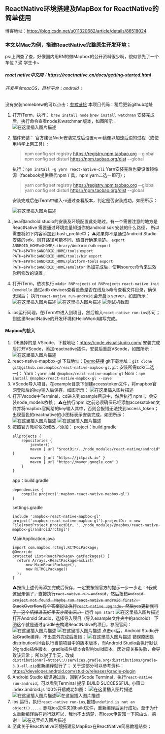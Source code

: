 ##	ReactNative环境搭建及MapBox for  ReactNative的简单使用
博客地址：https://blog.csdn.net/u011320682/article/details/86518024
###	本文以Mac为例，搭建ReactNative完整原生开发环境；
ps:上网查了查，好像国内用RN的做Mapbox的公开资料很少啊，貌似领先了一个车位？滴 学生卡~
#####	react native中文网：<https://reactnative.cn/docs/getting-started.html>
######	开发平台macOS，目标平台：android；
 	
没有安装homebrew的可以点击：[参考链接](https://www.jianshu.com/p/4e80b42823d5)
本项目代码：稍后更新github地址
 	
 1.  打开iTerm，执行：
 		`brew install node`
 		`brew install watchman`
 		安装完成后，执行命令查看node和watchman版本，如图所示：	![在这里插入图片描述](https://img-blog.csdnimg.cn/20190117095740881.png?x-oss-process=image/watermark,type_ZmFuZ3poZW5naGVpdGk,shadow_10,text_aHR0cHM6Ly9ibG9nLmNzZG4ubmV0L3UwMTEzMjA2ODI=,size_5,color_FFFFFF,t_70)		 						

 2.  插件安装：
        官方建议Node安装完成后设置npm镜像以加速后边的过程（或使用科学上网工具）:
 		>npm config set registry https://registry.npm.taobao.org --global
 		>npm config set disturl https://npm.taobao.org/dist --global
 		
		执行：`npm install -g yarn react-native-cli`
 		Yarn安装完后也要设置镜像源（facebook提供替代npm工具，npm yarn二选一即可）；
 		>yarn config set registry https://registry.npm.taobao.org --global
		>yarn config set disturl https://npm.taobao.org/dist --global
		
		安装完成后在iTerm中输入-v通过查看版本，判定是否安装成功，如图所示：

      ![在这里插入图片描述](https://img-blog.csdnimg.cn/20190117102041841.png)
 3.  java和android studio的安装及环境配置此处略过。有一个需要注意的地方是ReactNative
 需要通过环境变量知道你的android sdk 安装的什么路径， 所以需要将如下内容添加到.bash_profile中；
 ⚠️如果你不是通过Android Studio安装的sdk，则其路径可能不同，请自行确定清楚。
`export ANDROID_HOME=$HOME/Library/Android/sdk`
`export PATH=$PATH:$ANDROID_HOME/tools`
`export PATH=$PATH:$ANDROID_HOME/tools/bin`
`export PATH=$PATH:$ANDROID_HOME/platform-tools`
`export PATH=$PATH:$ANDROID_HOME/emulator`
添加完成后，使用source命令来生效你所修改的设置。
 4.  打开iTerm，依次执行
	`mkdir RNProjects`
	`cd RNProjects`
	`react-native init DemoHello`
	通过adb devices查看设备是否在线及ls命令查看文件目录，确保无误后；
	执行`react-native run-android`,会开启js server，如图所示：
	![在这里插入图片描述](https://img-blog.csdnimg.cn/20190117110031995.png?x-oss-process=image/watermark,type_ZmFuZ3poZW5naGVpdGk,shadow_10,text_aHR0cHM6Ly9ibG9nLmNzZG4ubmV0L3UwMTEzMjA2ODI=,size_16,color_FFFFFF,t_70)
![在这里插入图片描述](https://img-blog.csdnimg.cn/20190117103800152.png?x-oss-process=image/watermark,type_ZmFuZ3poZW5naGVpdGk,shadow_10,text_aHR0cHM6Ly9ibG9nLmNzZG4ubmV0L3UwMTEzMjA2ODI=,size_16,color_FFFFFF,t_70)
![测试机截图](https://img-blog.csdnimg.cn/20190117103957991.png?x-oss-process=image/watermark,type_ZmFuZ3poZW5naGVpdGk,shadow_10,text_aHR0cHM6Ly9ibG9nLmNzZG4ubmV0L3UwMTEzMjA2ODI=,size_16,color_FFFFFF,t_70)
 5.  ios运行同理，在iTerm中进入到项目，然后输入`react-native run-ios`即可；
 	  到这里ReactNative的开发环境和HelloWorld编写完成。
####	Mapbox的接入
 1. IDE选择的是 VScode，下载地址：https://code.visualstudio.com/
	安装完成后打开VScode，添加reactnative插件，安装后重启VScode，如图所示：
	![在这里插入图片描述](https://img-blog.csdnimg.cn/2019011710551255.png?x-oss-process=image/watermark,type_ZmFuZ3poZW5naGVpdGk,shadow_10,text_aHR0cHM6Ly9ibG9nLmNzZG4ubmV0L3UwMTEzMjA2ODI=,size_16,color_FFFFFF,t_70)
 2. react-native-mapbox-gl 下载地址：[Demo链接](https://github.com/mapbox/react-native-mapbox-gl)
 git下载地址：`git clone git@github.com:mapbox/react-native-mapbox-gl.git`
 安装所需sdk(二选一)：
 Yarn：`yarn add @mapbox/react-native-mapbox-gl`
 Nom：`npm install @mapbox/react-native-mapbox-gl --save`
 3. VScode导入项目，在example目录下创建accesstoken文件，将mapbox官网登陆后的key输入后保存，如图所示：
![在这里插入图片描述](https://img-blog.csdnimg.cn/20190117112418693.png?x-oss-process=image/watermark,type_ZmFuZ3poZW5naGVpdGk,shadow_10,text_aHR0cHM6Ly9ibG9nLmNzZG4ubmV0L3UwMTEzMjA2ODI=,size_16,color_FFFFFF,t_70)
 4. 打开Vscode中Terminal，cd进入到example目录中，然后执行 npm i，会安装node_models依赖；
 	⚠️在执行npm i之前必须确保已经添加accesstoken文件并将mapbox官网给的key输入其中，否则会报错无法找到access_token；
 	出现蓝色的reactnative的小图标表示安装完成，如图所示：
 	![在这里插入图片描述](https://img-blog.csdnimg.cn/20190117113903383.png?x-oss-process=image/watermark,type_ZmFuZ3poZW5naGVpdGk,shadow_10,text_aHR0cHM6Ly9ibG9nLmNzZG4ubmV0L3UwMTEzMjA2ODI=,size_16,color_FFFFFF,t_70)
 	![在这里插入图片描述](https://img-blog.csdnimg.cn/20190117122448227.png?x-oss-process=image/watermark,type_ZmFuZ3poZW5naGVpdGk,shadow_10,text_aHR0cHM6Ly9ibG9nLmNzZG4ubmV0L3UwMTEzMjA2ODI=,size_16,color_FFFFFF,t_70)
 5. 按照官方教程依次修改／添加：
 	project：build.gradle
	```
	allprojects {
	    repositories {
	        jcenter()
	        maven { url "$rootDir/../node_modules/react-native/android" }
	        maven { url "https://jitpack.io" }
	        maven { url "https://maven.google.com" }
	    }
	}
	```
	app：build.gradle
	```
	dependencies {
    	compile project(':mapbox-react-native-mapbox-gl')
	}
	```
	settings.gradle
	```
	include ':mapbox-react-native-mapbox-gl'
	project(':mapbox-react-native-mapbox-gl').projectDir = new File(rootProject.projectDir, '../node_modules/@mapbox/react-native-mapbox-gl/android/rctmgl')
	```
	MainApplication.java
	```
	import com.mapbox.rctmgl.RCTMGLPackage;
	@Override
    protected List<ReactPackage> getPackages() {
      return Arrays.<ReactPackage>asList(
          new MainReactPackage(),
          new RCTMGLPackage()
      );
    }
	```
	⚠️按照上述代码添加完成后保存，一定要按照官方的提示一步一步走：~~（我就这里走偏了，直接执行`ract-native run-android`，然后报错`Android project not found. Maybe run react-native android first?`，StackOverflow有个答案说让执行`react-native upgrade`，然后yes更新就行了，这个坑掉进去好半天才爬出来。）~~ 
	运行 `npm start`
	![在这里插入图片描述](https://img-blog.csdnimg.cn/20190117142600808.png?x-oss-process=image/watermark,type_ZmFuZ3poZW5naGVpdGk,shadow_10,text_aHR0cHM6Ly9ibG9nLmNzZG4ubmV0L3UwMTEzMjA2ODI=,size_16,color_FFFFFF,t_70)
	打开Android Studio，选择导入项目（导入example文件夹中的android）
	下图这个就是通过gradle去构建ReactNative的项目，参照官网：
	![在这里插入图片描述](https://img-blog.csdnimg.cn/20190117142959296.png?x-oss-process=image/watermark,type_ZmFuZ3poZW5naGVpdGk,shadow_10,text_aHR0cHM6Ly9ibG9nLmNzZG4ubmV0L3UwMTEzMjA2ODI=,size_16,color_FFFFFF,t_70)
	![在这里插入图片描述](https://img-blog.csdnimg.cn/20190117142831968.png?x-oss-process=image/watermark,type_ZmFuZ3poZW5naGVpdGk,shadow_10,text_aHR0cHM6Ly9ibG9nLmNzZG4ubmV0L3UwMTEzMjA2ODI=,size_16,color_FFFFFF,t_70)
 		点击ok后，Android Studio开始Gradle编译，不出意外完成后报错；
 		![在这里插入图片描述](https://img-blog.csdnimg.cn/20190117143508164.png?x-oss-process=image/watermark,type_ZmFuZ3poZW5naGVpdGk,shadow_10,text_aHR0cHM6Ly9ibG9nLmNzZG4ubmV0L3UwMTEzMjA2ODI=,size_16,color_FFFFFF,t_70)
 		错误原因是distributionUrl会执行当前项目中的版本版本，而Android Studio会执行默认的gradle插件版本，gradle插件版本会影响build脚本，因对应关系失败，会导致该异常；
 		所以说了半天，改成`distributionUrl=https\://services.gradle.org/distributions/gradle-3.3-all.zip`重新编译就行了；
 		关于这部分可以参考资料：https://developer.android.com/studio/releases/gradle-plugin
 6. Android Studio 编译通过后，回到VScode Terminal，执行`react-native run-android`，可以看到Terminal 提示 BUILD SUCCESSFUL, 小窗口index.android.js 100%开启成功如图：
 ![在这里插入图片描述](https://img-blog.csdnimg.cn/2019011715061584.png?x-oss-process=image/watermark,type_ZmFuZ3poZW5naGVpdGk,shadow_10,text_aHR0cHM6Ly9ibG9nLmNzZG4ubmV0L3UwMTEzMjA2ODI=,size_16,color_FFFFFF,t_70)![在这里插入图片描述](https://img-blog.csdnimg.cn/2019011715063143.png?x-oss-process=image/watermark,type_ZmFuZ3poZW5naGVpdGk,shadow_10,text_aHR0cHM6Ly9ibG9nLmNzZG4ubmV0L3UwMTEzMjA2ODI=,size_16,color_FFFFFF,t_70)![在这里插入图片描述](https://img-blog.csdnimg.cn/20190117151015732.png?x-oss-process=image/watermark,type_ZmFuZ3poZW5naGVpdGk,shadow_10,text_aHR0cHM6Ly9ibG9nLmNzZG4ubmV0L3UwMTEzMjA2ODI=,size_16,color_FFFFFF,t_70)
 7. ios 运行，执行`react-native run-ios`,报错`undefind is not an object()....`，删除ios文件夹的build文件，重新编译后运行成功。至于为什么重新编译后在运行就可以，我也不太清楚，有ios大佬告知一下原由么，感谢！
 ![在这里插入图片描述](https://img-blog.csdnimg.cn/20190117152250499.jpg?x-oss-process=image/watermark,type_ZmFuZ3poZW5naGVpdGk,shadow_10,text_aHR0cHM6Ly9ibG9nLmNzZG4ubmV0L3UwMTEzMjA2ODI=,size_16,color_FFFFFF,t_70)
 9.  至此关于ReactNative环境搭建及MapBox在ReactNative简易教程结束；

